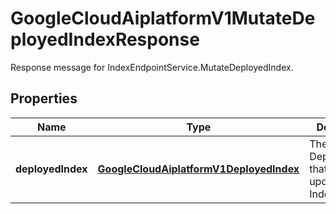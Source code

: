 

# GoogleCloudAiplatformV1MutateDeployedIndexResponse

Response message for IndexEndpointService.MutateDeployedIndex.

## Properties

| Name | Type | Description | Notes |
|------------ | ------------- | ------------- | -------------|
|**deployedIndex** | [**GoogleCloudAiplatformV1DeployedIndex**](GoogleCloudAiplatformV1DeployedIndex.md) | The DeployedIndex that had been updated in the IndexEndpoint. |  [optional] |




